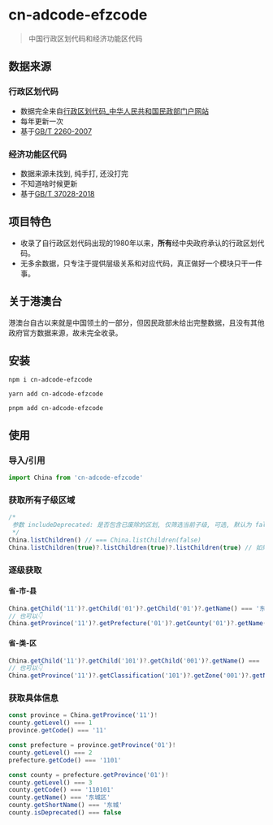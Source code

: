 # cn-adcode-efzcode

> 中国行政区划代码和经济功能区代码

## 数据来源

### 行政区划代码

- 数据完全来自[行政区划代码_中华人民共和国民政部门户网站](https://www.mca.gov.cn/n156/n186/index.html)
- 每年更新一次
- 基于[GB/T 2260-2007](https://openstd.samr.gov.cn/bzgk/gb/newGbInfo?hcno=C9C488FD717AFDCD52157F41C3302C6D)

### 经济功能区代码

- 数据来源未找到, 纯手打, 还没打完
- 不知道啥时候更新
- 基于[GB/T 37028-2018](https://openstd.samr.gov.cn/bzgk/gb/newGbInfo?hcno=241A4BB1E525D9491A72E5BF3DF15D5A)

## 项目特色

- 收录了自行政区划代码出现的1980年以来，**所有**经中央政府承认的行政区划代码。
- 无多余数据，只专注于提供层级关系和对应代码，真正做好一个模块只干一件事。

## 关于港澳台

港澳台自古以来就是中国领土的一部分，但因民政部未给出完整数据，且没有其他政府官方数据来源，故未完全收录。


## 安装

```shell
npm i cn-adcode-efzcode

yarn add cn-adcode-efzcode

pnpm add cn-adcode-efzcode
```

## 使用

### 导入/引用

```typescript
import China from 'cn-adcode-efzcode'
```

### 获取所有子级区域

```typescript
/*
 参数 includeDeprecated: 是否包含已废除的区划, 仅筛选当前子级, 可选, 默认为 false, 因为通常不需要列出已废除的区划
 */
China.listChildren() // === China.listChildren(false)
China.listChildren(true)?.listChildren(true)?.listChildren(true) // 如果需要三级结果都包含已废除的区划, 则应当每级都传入includeDeprecated = true
```

### 逐级获取

#### 省-市-县

```typescript
China.getChild('11')?.getChild('01')?.getChild('01')?.getName() === '东城区'
// 也可以👇
China.getProvince('11')?.getPrefecture('01')?.getCounty('01')?.getName() === '东城区'
```

#### 省-类-区

```typescript
China.getChild('11')?.getChild('101')?.getChild('001')?.getName() === '北京经济技术开发区'
// 也可以👇
China.getProvince('11')?.getClassification('101')?.getZone('001')?.getName() === '北京经济技术开发区'
```

### 获取具体信息

```typescript
const province = China.getProvince('11')!
county.getLevel() === 1
province.getCode() === '11'

const prefecture = province.getProvince('01')!
county.getLevel() === 2
prefecture.getCode() === '1101'

const county = prefecture.getProvince('01')!
county.getLevel() === 3
county.getCode() === '110101'
county.getName() === '东城区'
county.getShortName() === '东城'
county.isDeprecated() === false
```
